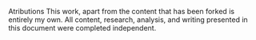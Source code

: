 Atributions 
This work, apart from the content that has been forked is entirely my own. All content, research, analysis, and writing presented in this document were completed independent.
